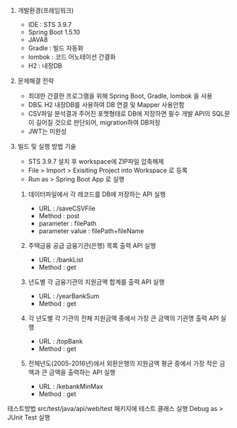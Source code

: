 1. 개발환경(프레임워크)
   - IDE : STS 3.9.7
   - Spring Boot 1.5.10
   - JAVA8
   - Gradle : 빌드 자동화
   - lombok : 코드 어노테이션 간결화
   - H2 : 내장DB

2. 문제해결 전략
   - 최대한 간결한 프로그램을 위해 Spring Boot, Gradle, lombok 을 사용
   - DB도 H2 내장DB를 사용하여 DB 연결 및 Mapper 사용안함
   - CSV파일 분석결과 주어진 포멧형태로 DB에 저장하면 필수 개발 API의 SQL문이
     길어질 것으로 판단되어, migration하여 DB저장
   - JWT는 미완성

3. 빌드 및 실행 방법 기술
   - STS 3.9.7 설치 후 workspace에 ZIP파일 압축해제
   - File > Import > Exisiting Project into Workspace 로 등록
   - Run as > Spring Boot App 로 실행 

    1) 데이터파일에서 각 레코드를 DB에 저장하는 API 실행
        - URL : /saveCSVFile
        - Method : post
        - parameter : filePath
        - parameter value : filePath+fileName

     2) 주택금융 공급 금융기관(은행) 목록 출력 API 실행
        - URL : /bankList
        - Method : get  

     3) 년도별 각 금융기관의 지원금액 합계를 출력 API 실행
        - URL : /yearBankSum
        - Method : get  

     4) 각 년도별 각 기관의 전체 지원금액 중에서 가장 큰 금액의 기관명 출력 API 실행
        - URL : /topBank
        - Method : get  

     5) 전체년도(2005-2016년)에서 외환은행의 지원금액 평균 중에서 가장 작은 금액과
       큰 금액을 출력하는 API 실행
        - URL : /kebankMinMax
        - Method : get  


테스트방법
src/test/java/api/web/test 패키지에 테스트 클래스 실행
    Debug as > JUnit Test 실행
